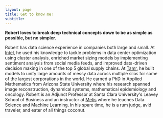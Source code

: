 ```yaml
---
layout: page
title: Get to know me!  
subtitle:
---
```


**Robert loves to break deep technical concepts down to be as simple as possible, but no simpler.**

Robert has data science experience in companies both large and small. At [Intel](www.intel.com), he used his knowledge to tackle problems in data center optimization using cluster analysis, enriched market sizing models by implementing sentiment analysis from social media feeds, and improved data-driven decision making in one of the top 5 global supply chains. At [Tamr](www.tamr.com), he built models to unify large amounts of messy data across multiple silos for some of the largest corporations in the world. He earned a PhD in Applied Mathematics from Arizona State University where his research spanned image reconstruction, dynamical systems, mathematical epidemiology and oncology. Robert is an Adjunct Professor at Santa Clara University's Leavey School of Business and an instructor at [Metis](www.thisismetis.com) where he teaches Data Science and Machine Learning. In his spare time, he is a rum judge, avid traveler, and eater of all things coconut.
